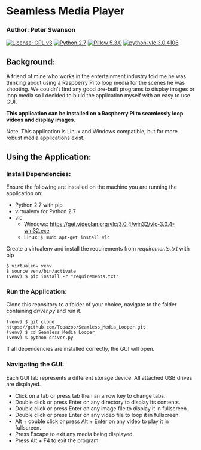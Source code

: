 # Seamless Media Player
### Author: Peter Swanson
[![License: GPL v3](https://img.shields.io/badge/License-GPL%20v3-blue.svg)](https://www.gnu.org/licenses/gpl-3.0)
[![Python 2.7](https://img.shields.io/badge/Python-2.7-brightgreen.svg)](https://www.python.org/downloads/release/python-2714/)
[![Pillow 5.3.0](https://img.shields.io/badge/Pillow-5.3.0-brightgreen.svg)](https://pypi.org/project/Pillow/5.3.0/)
[![python-vlc 3.0.4106](https://img.shields.io/badge/python–vlc-3.0.4106-brightgreen.svg)](https://pypi.org/project/python-vlc/3.0.4106/)

## Background:
A friend of mine who works in the entertainment industry told me he was thinking
about using a Raspberry Pi to loop media for the scenes he was shooting. We couldn't find
any good pre-built programs to display images or loop media so I decided to build the 
application myself with an easy to use GUI. 

<b>This application can be installed on a Raspberry Pi to seamlessly loop videos and display images.</b>

Note: This application is Linux and Windows compatible, but far more robust media applications exist.

## Using the Application:
### Install Dependencies:
Ensure the following are installed on the machine you are running the application on:
- Python 2.7 with pip
- virtualenv for Python 2.7
- vlc
    - Windows: https://get.videolan.org/vlc/3.0.4/win32/vlc-3.0.4-win32.exe
    - Linux: ``` $ sudo apt-get install vlc ```

Create a virtualenv and install the requirements from <i>requirements.txt</i> with pip
```
$ virtualenv venv
$ source venv/bin/activate
(venv) $ pip install -r "requirements.txt"
``` 
### Run the Application:
Clone this repository to a folder of your choice, navigate to the folder containing
<i>driver.py</i> and run it.
```
(venv) $ git clone https://github.com/Topazoo/Seamless_Media_Looper.git
(venv) $ cd Seamless_Media_Looper
(venv) $ python driver.py
```
If all dependencies are installed correctly, the GUI will open.

### Navigating the GUI: 
Each GUI tab represents a different storage device. All attached USB drives are
displayed.
- Click on a tab or press tab then an arrow key to change tabs. 
- Double click or press Enter on any directory to display its contents.
- Double click or press Enter on any image file to display it in fullscreen.
- Double click or press Enter on any video file to loop it in fullscreen.
- Alt + double click or press Alt + Enter on any video to play it in fullscreen. 
- Press Escape to exit any media being displayed.
- Press Alt + F4 to exit the program.
